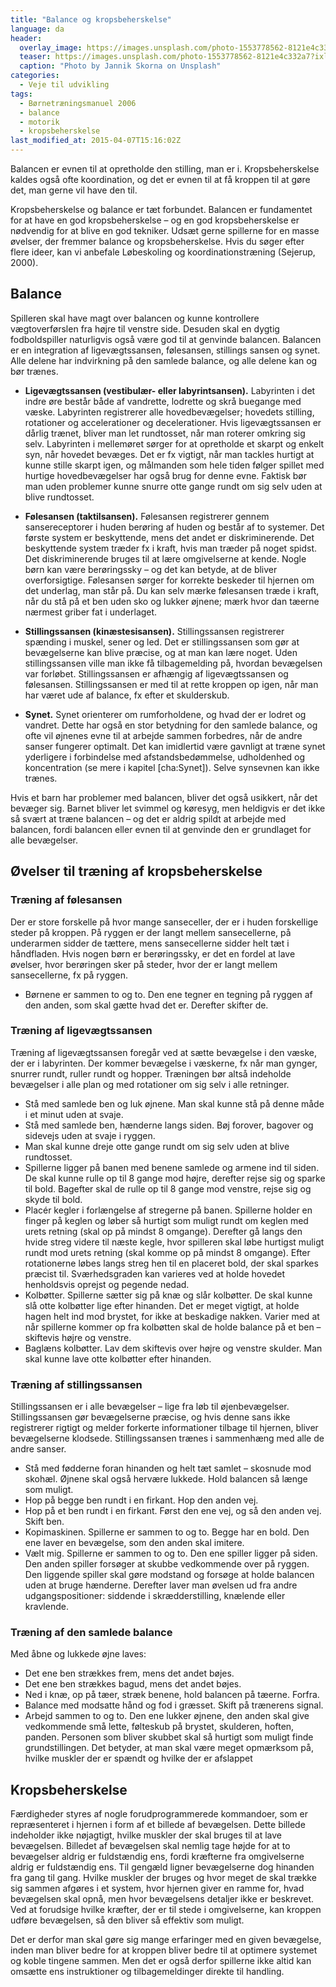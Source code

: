 ```yaml
---
title: "Balance og kropsbeherskelse"
language: da
header:
  overlay_image: https://images.unsplash.com/photo-1553778562-8121e4c332a7?ixlib=rb-1.2.1&ixid=eyJhcHBfaWQiOjEyMDd9&auto=format&fit=crop&w=2250&q=80
  teaser: https://images.unsplash.com/photo-1553778562-8121e4c332a7?ixlib=rb-1.2.1&ixid=eyJhcHBfaWQiOjEyMDd9&auto=format&fit=crop&w=400&q=80
  caption: "Photo by Jannik Skorna on Unsplash"
categories:
  - Veje til udvikling
tags:
  - Børnetræningsmanuel 2006
  - balance
  - motorik
  - kropsbeherskelse
last_modified_at: 2015-04-07T15:16:02Z
---
```


Balancen er evnen til at opretholde den stilling, man er i. Kropsbeherskelse kaldes også ofte koordination, og det er evnen til at få kroppen til at gøre det, man gerne vil have den til.

Kropsbeherskelse og balance er tæt forbundet. Balancen er fundamentet for at have en god kropsbeherskelse – og en god kropsbeherskelse er nødvendig for at blive en god tekniker. Udsæt gerne spillerne for en masse øvelser, der fremmer balance og kropsbeherskelse. Hvis du søger efter flere ideer, kan vi anbefale Løbeskoling og koordinationstræning (Sejerup, 2000).

## Balance

Spilleren skal have magt over balancen og kunne kontrollere vægtoverførslen fra højre til venstre side. Desuden skal en dygtig fodboldspiller naturligvis også være god til at genvinde balancen. Balancen er en integration af ligevægtssansen, følesansen, stillings sansen og synet. Alle delene har indvirkning på den samlede balance, og alle delene kan og bør trænes.

- **Ligevægtssansen (vestibulær- eller labyrintsansen).** Labyrinten i det indre øre består både af vandrette, lodrette og skrå buegange med væske. Labyrinten registrerer alle hovedbevægelser; hovedets stilling, rotationer og accelerationer og decelerationer. Hvis ligevægtssansen er dårlig trænet, bliver man let rundtosset, når man roterer omkring sig selv. Labyrinten i mellemøret sørger for at opretholde et skarpt og enkelt syn, når hovedet bevæges. Det er fx vigtigt, når man tackles hurtigt at kunne stille skarpt igen, og målmanden som hele tiden følger spillet med hurtige hovedbevægelser har også brug for denne evne. Faktisk bør man uden problemer kunne snurre otte gange rundt om sig selv uden at blive rundtosset.

- **Følesansen (taktilsansen).** Følesansen registrerer gennem sansereceptorer i huden berøring af huden og består af to systemer. Det første system er beskyttende, mens det andet er diskriminerende. Det beskyttende system træder fx i kraft, hvis man træder på noget spidst. Det diskriminerende bruges til at lære omgivelserne at kende. Nogle børn kan være berøringssky – og det kan betyde, at de bliver overforsigtige. Følesansen sørger for korrekte beskeder til hjernen om det underlag, man står på. Du kan selv mærke følesansen træde i kraft, når du stå på et ben uden sko og lukker øjnene; mærk hvor dan tæerne nærmest griber fat i underlaget.

- **Stillingssansen (kinæstesisansen).** Stillingssansen registrerer spænding i muskel, sener og led. Det er stillingssansen som gør at bevægelserne kan blive præcise, og at man kan lære noget. Uden stillingssansen ville man ikke få tilbagemelding på, hvordan bevægelsen var forløbet. Stillingssansen er afhængig af ligevægtssansen og følesansen. Stillingssansen er med til at rette kroppen op igen, når man har været ude af balance, fx efter et skulderskub.

- **Synet.** Synet orienterer om rumforholdene, og hvad der er lodret og vandret. Dette har også en stor betydning for den samlede balance, og ofte vil øjnenes evne til at arbejde sammen forbedres, når de andre sanser fungerer optimalt. Det kan imidlertid være gavnligt at træne synet yderligere i forbindelse med afstandsbedømmelse, udholdenhed og koncentration (se mere i kapitel [cha:Synet]). Selve synsevnen kan ikke trænes. 

Hvis et barn har problemer med balancen, bliver det også usikkert, når det bevæger sig. Barnet bliver let svimmel og køresyg, men heldigvis er det ikke så svært at træne balancen – og det er aldrig spildt at arbejde med balancen, fordi balancen eller evnen til at genvinde den er grundlaget for alle bevægelser.

## Øvelser til træning af kropsbeherskelse

### Træning af følesansen

Der er store forskelle på hvor mange sanseceller, der er i huden forskellige steder på kroppen. På ryggen er der langt mellem sansecellerne, på underarmen sidder de tættere, mens sansecellerne sidder helt tæt i håndfladen. Hvis nogen børn er berøringssky, er det en fordel at lave øvelser, hvor berøringen sker på steder, hvor der er langt mellem sansecellerne, fx på ryggen.

- Børnene er sammen to og to. Den ene tegner en tegning på ryggen af den anden, som skal gætte hvad det er. Derefter skifter de.

### Træning af ligevægtssansen

Træning af ligevægtssansen foregår ved at sætte bevægelse i den væske, der er i labyrinten. Der kommer bevægelse i væskerne, fx når man gynger, snurrer rundt, ruller rundt og hopper. Træningen bør altså indeholde bevægelser i alle plan og med rotationer om sig selv i alle retninger.

- Stå med samlede ben og luk øjnene. Man skal kunne stå på denne måde i et minut uden at svaje.
- Stå med samlede ben, hænderne langs siden. Bøj forover, bagover og sidevejs uden at svaje i ryggen.
- Man skal kunne dreje otte gange rundt om sig selv uden at blive rundtosset.
- Spillerne ligger på banen med benene samlede og armene ind til siden. De skal kunne rulle op til 8 gange mod højre, derefter rejse sig og sparke til bold. Bagefter skal de rulle op til 8 gange mod venstre, rejse sig og skyde til bold.
- Placér kegler i forlængelse af stregerne på banen. Spillerne holder en finger på keglen og løber så hurtigt som muligt rundt om keglen med urets retning (skal op på mindst 8 omgange). Derefter gå langs den hvide streg videre til næste kegle, hvor spilleren skal løbe hurtigst muligt rundt mod urets retning (skal komme op på mindst 8 omgange). Efter rotationerne løbes langs streg hen til en placeret bold, der skal sparkes præcist til. Sværhedsgraden kan varieres ved at holde hovedet henholdsvis oprejst og pegende nedad.
- Kolbøtter. Spillerne sætter sig på knæ og slår kolbøtter. De skal kunne slå otte kolbøtter lige efter hinanden. Det er meget vigtigt, at holde hagen helt ind mod brystet, for ikke at beskadige nakken. Varier med at når spillerne kommer op fra kolbøtten skal de holde balance på et ben – skiftevis højre og venstre.
- Baglæns kolbøtter. Lav dem skiftevis over højre og venstre skulder. Man skal kunne lave otte kolbøtter efter hinanden.

### Træning af stillingssansen

Stillingssansen er i alle bevægelser – lige fra løb til øjenbevægelser. Stillingssansen gør bevægelserne præcise, og hvis denne sans ikke registrerer rigtigt og melder forkerte informationer tilbage til hjernen, bliver bevægelserne klodsede. Stillingssansen trænes i sammenhæng med alle de andre sanser.

- Stå med fødderne foran hinanden og helt tæt samlet – skosnude mod skohæl. Øjnene skal også hervære lukkede. Hold balancen så længe som muligt.
- Hop på begge ben rundt i en firkant. Hop den anden vej.
- Hop på et ben rundt i en firkant. Først den ene vej, og så den anden vej. Skift ben.
- Kopimaskinen. Spillerne er sammen to og to. Begge har en bold. Den ene laver en bevægelse, som den anden skal imitere.
- Vælt mig. Spillerne er sammen to og to. Den ene spiller ligger på siden. Den anden spiller forsøger at skubbe vedkommende over på ryggen. Den liggende spiller skal gøre modstand og forsøge at holde balancen uden at bruge hænderne. Derefter laver man øvelsen ud fra andre udgangspositioner: siddende i skrædderstilling, knælende eller kravlende.

### Træning af den samlede balance

Med åbne og lukkede øjne laves:

- Det ene ben strækkes frem, mens det andet bøjes.
- Det ene ben strækkes bagud, mens det andet bøjes.
- Ned i knæ, op på tæer, stræk benene, hold balancen på tæerne. Forfra.
- Balance med modsatte hånd og fod i græsset. Skift på trænerens signal.
- Arbejd sammen to og to. Den ene lukker øjnene, den anden skal give vedkommende små lette, følteskub på brystet, skulderen, hoften, panden. Personen som bliver skubbet skal så hurtigt som muligt finde grundstillingen. Det betyder, at man skal være meget opmærksom på, hvilke muskler der er spændt og hvilke der er afslappet

## Kropsbeherskelse

Færdigheder styres af nogle forudprogrammerede kommandoer, som er repræsenteret i hjernen i form af et billede af bevægelsen. Dette billede indeholder ikke nøjagtigt, hvilke muskler der skal bruges til at lave bevægelsen. Billedet af bevægelsen skal nemlig tage højde for at to bevægelser aldrig er fuldstændig ens, fordi kræfterne fra omgivelserne aldrig er fuldstændig ens. Til gengæld ligner bevægelserne dog hinanden fra gang til gang. Hvilke muskler der bruges og hvor meget de skal trække sig sammen afgøres i et system, hvor hjernen giver en ramme for, hvad bevægelsen skal opnå, men hvor bevægelsens detaljer ikke er beskrevet. Ved at forudsige hvilke kræfter, der er til stede i omgivelserne, kan kroppen udføre bevægelsen, så den bliver så effektiv som muligt.

Det er derfor man skal gøre sig mange erfaringer med en given bevægelse, inden man bliver bedre for at kroppen bliver bedre til at optimere systemet og koble tingene sammen. Men det er også derfor spillerne ikke altid kan omsætte ens instruktioner og tilbagemeldinger direkte til handling.

